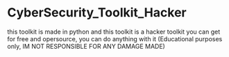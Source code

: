 # CyberSecurity_Toolkit_Hacker
this toolkit is made in python and this toolkit is a hacker toolkit you can get for free and opersource, you can do anything with it (Educational purposes only, IM NOT RESPONSIBLE FOR ANY DAMAGE MADE)
